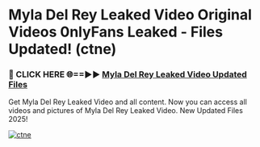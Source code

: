 # Myla Del Rey Leaked Video Original Videos 0nlyFans Leaked - Files Updated! (ctne)

<h3>🔴 CLICK HERE 🌐==►► <a href="https://tinyurl.com/x26r9saj" rel="nofollow">Myla Del Rey Leaked Video Updated Files</a></h3>

Get Myla Del Rey Leaked Video and all content. Now you can access all videos and pictures of Myla Del Rey Leaked Video. New Updated Files 2025!

[![ctne](https://i.imgur.com/LkgZPqh.gif)](https://tinyurl.com/x26r9saj)
